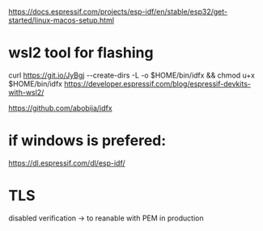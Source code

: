 https://docs.espressif.com/projects/esp-idf/en/stable/esp32/get-started/linux-macos-setup.html

# wsl2 tool for flashing 

curl https://git.io/JyBgj --create-dirs -L -o $HOME/bin/idfx && chmod u+x $HOME/bin/idfx
https://developer.espressif.com/blog/espressif-devkits-with-wsl2/

https://github.com/abobija/idfx

# if windows is prefered: 
https://dl.espressif.com/dl/esp-idf/


# TLS
disabled verification -> to reanable with PEM in production